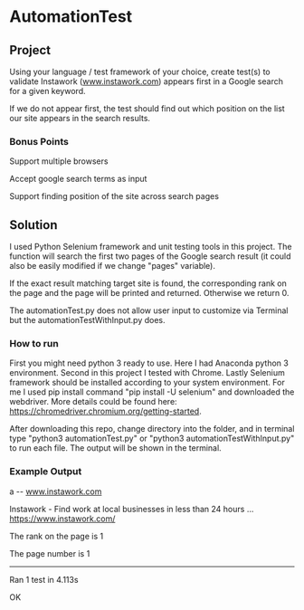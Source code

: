 # AutomationTest

## Project

Using your language / test framework of your choice, create test(s) to validate Instawork (www.instawork.com) appears first in a Google search for a given keyword.

If we do not appear first, the test should find out which position on the list our site appears in the search results.

### Bonus Points
Support multiple browsers

Accept google search terms as input

Support finding position of the site across search pages


## Solution

I used Python Selenium framework and unit testing tools in this project. The function will search the first two pages of the Google search result (it could also be easily modified if we change "pages" variable).

If the exact result matching target site is found, the corresponding rank on the page and the page will be printed and returned. Otherwise we return 0.

The automationTest.py does not allow user input to customize via Terminal but the automationTestWithInput.py does. 

### How to run
First you might need python 3 ready to use. Here I had Anaconda python 3 environment. Second in this project I tested with Chrome. Lastly Selenium framework should be installed according to your system environment. For me I used pip install command "pip install -U selenium" and downloaded the webdriver. More details could be found here: https://chromedriver.chromium.org/getting-started.

After downloading this repo, change directory into the folder, and in terminal type "python3 automationTest.py" or "python3 automationTestWithInput.py" to run each file. The output will be shown in the terminal.

### Example Output

a -- www.instawork.com

Instawork - Find work at local businesses in less than 24 hours ... https://www.instawork.com/ 

The rank on the page is  1

The page number is  1


----------------------------------------------------------------------

Ran 1 test in 4.113s

OK

